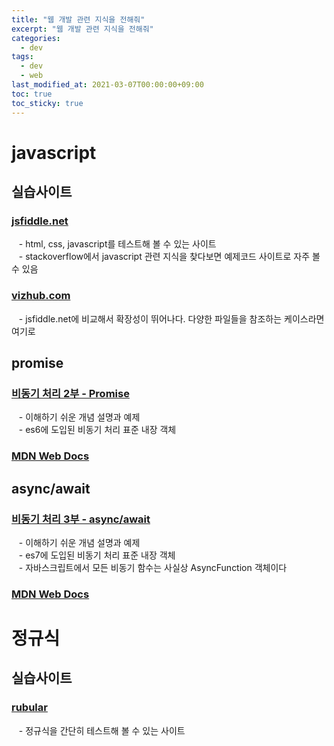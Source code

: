 ```yaml
---
title: "웹 개발 관련 지식을 전해줘"
excerpt: "웹 개발 관련 지식을 전해줘"
categories: 
  - dev
tags: 
  - dev
  - web
last_modified_at: 2021-03-07T00:00:00+09:00
toc: true
toc_sticky: true
---
```


# javascript
## 실습사이트
### [jsfiddle.net](https://jsfiddle.net/)
&nbsp;&nbsp;&nbsp;- html, css, javascript를 테스트해 볼 수 있는 사이트  
&nbsp;&nbsp;&nbsp;- stackoverflow에서 javascript 관련 지식을 찾다보면 예제코드 사이트로 자주 볼 수 있음
### [vizhub.com](https://vizhub.com/)
&nbsp;&nbsp;&nbsp;- jsfiddle.net에 비교해서 확장성이 뛰어나다. 다양한 파일들을 참조하는 케이스라면 여기로
## promise
### [비동기 처리 2부 - Promise](https://www.daleseo.com/js-async-promise/)
&nbsp;&nbsp;&nbsp;- 이해하기 쉬운 개념 설명과 예제  
&nbsp;&nbsp;&nbsp;- es6에 도입된 비동기 처리 표준 내장 객체
### [MDN Web Docs](https://developer.mozilla.org/ko/docs/Web/JavaScript/Reference/Global_Objects/Promise)
## async/await
### [비동기 처리 3부 - async/await](https://www.daleseo.com/js-async-async-await/)
&nbsp;&nbsp;&nbsp;- 이해하기 쉬운 개념 설명과 예제  
&nbsp;&nbsp;&nbsp;- es7에 도입된 비동기 처리 표준 내장 객체  
&nbsp;&nbsp;&nbsp;- 자바스크립트에서 모든 비동기 함수는 사실상 AsyncFunction 객체이다  
### [MDN Web Docs](https://developer.mozilla.org/ko/docs/Web/JavaScript/Reference/Global_Objects/AsyncFunction)

# 정규식
## 실습사이트
### [rubular](https://rubular.com/)
&nbsp;&nbsp;&nbsp;- 정규식을 간단히 테스트해 볼 수 있는 사이트
